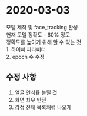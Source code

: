 # 2020-03-03

모델 제작 및 face_tracking 완성  
현재 모델 정확도 - 60% 정도  
정확도를 높이기 위해 할 수 있는 것  
    1. 하이퍼 파라미터   
    2. epoch 수 수정 
    
## 수정 사항
1. 얼굴 인식률 늘릴 것  
2. 화면 좌우 반전  
3. 감정 전체 목록처럼 나오게  

